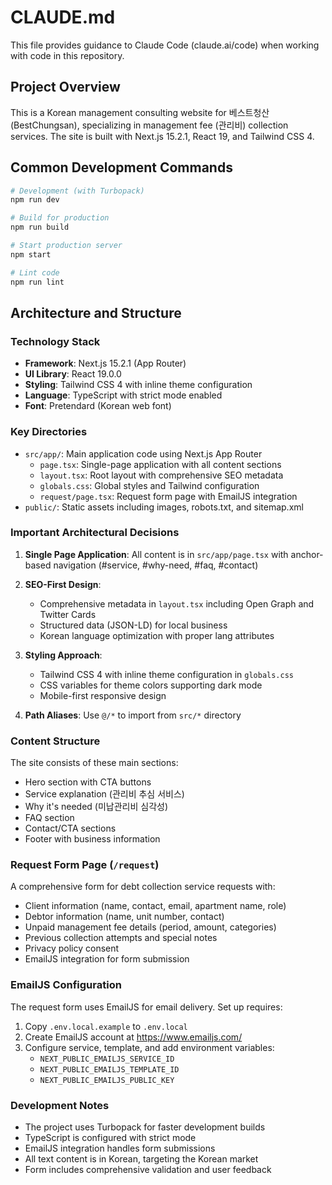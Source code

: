 # CLAUDE.md

This file provides guidance to Claude Code (claude.ai/code) when working with code in this repository.

## Project Overview

This is a Korean management consulting website for 베스트청산 (BestChungsan), specializing in management fee (관리비) collection services. The site is built with Next.js 15.2.1, React 19, and Tailwind CSS 4.

## Common Development Commands

```bash
# Development (with Turbopack)
npm run dev

# Build for production
npm run build

# Start production server
npm start

# Lint code
npm run lint
```

## Architecture and Structure

### Technology Stack
- **Framework**: Next.js 15.2.1 (App Router)
- **UI Library**: React 19.0.0
- **Styling**: Tailwind CSS 4 with inline theme configuration
- **Language**: TypeScript with strict mode enabled
- **Font**: Pretendard (Korean web font)

### Key Directories
- `src/app/`: Main application code using Next.js App Router
  - `page.tsx`: Single-page application with all content sections
  - `layout.tsx`: Root layout with comprehensive SEO metadata
  - `globals.css`: Global styles and Tailwind configuration
  - `request/page.tsx`: Request form page with EmailJS integration
- `public/`: Static assets including images, robots.txt, and sitemap.xml

### Important Architectural Decisions

1. **Single Page Application**: All content is in `src/app/page.tsx` with anchor-based navigation (#service, #why-need, #faq, #contact)

2. **SEO-First Design**: 
   - Comprehensive metadata in `layout.tsx` including Open Graph and Twitter Cards
   - Structured data (JSON-LD) for local business
   - Korean language optimization with proper lang attributes

3. **Styling Approach**:
   - Tailwind CSS 4 with inline theme configuration in `globals.css`
   - CSS variables for theme colors supporting dark mode
   - Mobile-first responsive design

4. **Path Aliases**: Use `@/*` to import from `src/*` directory

### Content Structure

The site consists of these main sections:
- Hero section with CTA buttons
- Service explanation (관리비 추심 서비스)
- Why it's needed (미납관리비 심각성)
- FAQ section
- Contact/CTA sections
- Footer with business information

### Request Form Page (`/request`)

A comprehensive form for debt collection service requests with:
- Client information (name, contact, email, apartment name, role)
- Debtor information (name, unit number, contact)
- Unpaid management fee details (period, amount, categories)
- Previous collection attempts and special notes
- Privacy policy consent
- EmailJS integration for form submission

### EmailJS Configuration

The request form uses EmailJS for email delivery. Set up requires:
1. Copy `.env.local.example` to `.env.local`
2. Create EmailJS account at https://www.emailjs.com/
3. Configure service, template, and add environment variables:
   - `NEXT_PUBLIC_EMAILJS_SERVICE_ID`
   - `NEXT_PUBLIC_EMAILJS_TEMPLATE_ID`
   - `NEXT_PUBLIC_EMAILJS_PUBLIC_KEY`

### Development Notes

- The project uses Turbopack for faster development builds
- TypeScript is configured with strict mode
- EmailJS integration handles form submissions
- All text content is in Korean, targeting the Korean market
- Form includes comprehensive validation and user feedback